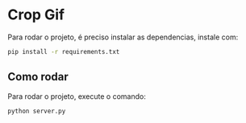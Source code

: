 # Crop Gif

Para rodar o projeto, é preciso instalar as dependencias, instale com:

```bash
pip install -r requirements.txt
```

## Como rodar

Para rodar o projeto, execute o comando:

```bash
python server.py
```